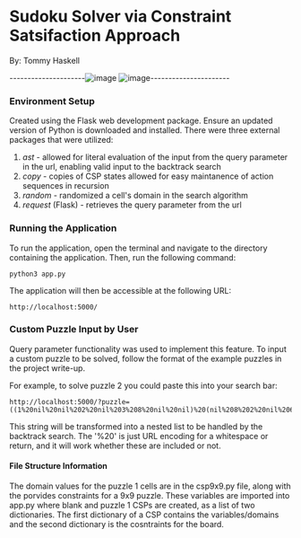 # Sudoku Solver via Constraint Satsifaction Approach
By: Tommy Haskell

---------------------![image](https://github.com/t-haskell/Sudoku-Solver/assets/94083215/81d22b2e-827a-47b2-8ea4-5f8ceeb6dda5)
![image](https://github.com/t-haskell/Sudoku-Solver/assets/94083215/9d06a2c0-c8ce-4bf6-b250-616c3cf869af)----------------------



### Environment Setup
Created using the Flask web development package. Ensure an updated version of Python is downloaded and installed. There were three external packages that were utilized:
1. *ast* - allowed for literal evaluation of the input from the query parameter in the url, enabling valid input to the backtrack search
2. *copy* - copies of CSP states allowed for easy maintanence of action sequences in recursion
3. *random* - randomized a cell's domain in the search algorithm
4. *request* (Flask) - retrieves the query parameter from the url

   
### Running the Application
To run the application, open the terminal and navigate to the directory containing the application. Then, run the following command:

```
python3 app.py
```
The application will then be accessible at the following URL:
```
http://localhost:5000/
```

### Custom Puzzle Input by User
Query parameter functionality was used to implement this feature. To input a custom puzzle to be solved, follow the format of the example puzzles in the project write-up. 


For example, to solve puzzle 2 you could paste this into your search bar:
```
http://localhost:5000/?puzzle=((1%20nil%20nil%202%20nil%203%208%20nil%20nil)%20(nil%208%202%20nil%206%20nil%201%20nil%20nil)%20(7%20nil%20nil%20nil%20nil%201%206%204%20nil)%20(3%20nil%20nil%20nil%209%205%20nil%202%20nil)%20(nil%207%20nil%20nil%20nil%20nil%20nil%201%20nil)%20(nil%209%20nil%203%201%20nil%20nil%20nil%206)%20(nil%205%203%206%20nil%20nil%20nil%20nil%201)%20(nil%20nil%207%20nil%202%20nil%203%209%20nil)%20(nil%20nil%204%201%20nil%209%20nil%20nil%205))
```
This string will be transformed into a nested list to be handled by the backtrack search. The '%20' is just URL encoding for a whitespace or return, and it will work whether these are included or not.

#### File Structure Information
The domain values for the puzzle 1 cells are in the csp9x9.py file, along with the porvides constraints for a 9x9 puzzle. These variables are imported into app.py where blank and puzzle 1 CSPs are created, as a list of two dictionaries. The first dictionary of a CSP contains the variables/domains and the second dictionary is the cosntraints for the board. 

